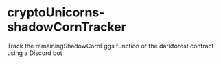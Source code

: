 # cryptoUnicorns-shadowCornTracker
Track the remainingShadowCornEggs function of the darkforest contract using a Discord bot
